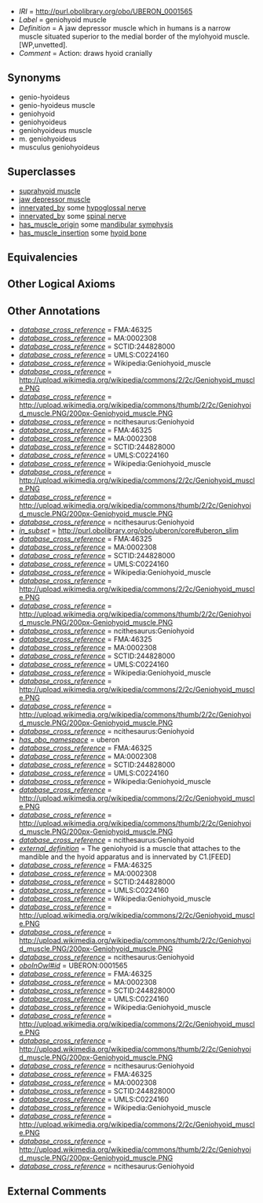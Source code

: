  * *IRI* = http://purl.obolibrary.org/obo/UBERON_0001565
 * *Label* = geniohyoid muscle
 * *Definition* = A jaw depressor muscle which in humans is a narrow muscle situated superior to the medial border of the mylohyoid muscle. [WP,unvetted].
 * *Comment* = Action: draws hyoid cranially

## Synonyms

 * genio-hyoideus
 * genio-hyoideus muscle
 * geniohyoid
 * geniohyoideus
 * geniohyoideus muscle
 * m. geniohyoideus
 * musculus geniohyoideus

## Superclasses

 * [suprahyoid muscle](../../UBERON/71/UBERON_0008571.md)
 * [jaw depressor muscle](../../UBERON/51/UBERON_0011151.md)
 * [innervated_by](../../RO/05/RO_0002005.md) some [hypoglossal nerve](../../UBERON/50/UBERON_0001650.md)
 * [innervated_by](../../RO/05/RO_0002005.md) some [spinal nerve](../../UBERON/80/UBERON_0001780.md)
 * [has_muscle_origin](../../RO/72/RO_0002372.md) some [mandibular symphysis](../../UBERON/06/UBERON_0006606.md)
 * [has_muscle_insertion](../../RO/73/RO_0002373.md) some [hyoid bone](../../UBERON/85/UBERON_0001685.md)

## Equivalencies


## Other Logical Axioms


## Other Annotations

 * *[database_cross_reference](../../ef/oboInOwl#hasDbXref.md)* = FMA:46325
 * *[database_cross_reference](../../ef/oboInOwl#hasDbXref.md)* = MA:0002308
 * *[database_cross_reference](../../ef/oboInOwl#hasDbXref.md)* = SCTID:244828000
 * *[database_cross_reference](../../ef/oboInOwl#hasDbXref.md)* = UMLS:C0224160
 * *[database_cross_reference](../../ef/oboInOwl#hasDbXref.md)* = Wikipedia:Geniohyoid_muscle
 * *[database_cross_reference](../../ef/oboInOwl#hasDbXref.md)* = http://upload.wikimedia.org/wikipedia/commons/2/2c/Geniohyoid_muscle.PNG
 * *[database_cross_reference](../../ef/oboInOwl#hasDbXref.md)* = http://upload.wikimedia.org/wikipedia/commons/thumb/2/2c/Geniohyoid_muscle.PNG/200px-Geniohyoid_muscle.PNG
 * *[database_cross_reference](../../ef/oboInOwl#hasDbXref.md)* = ncithesaurus:Geniohyoid
 * *[database_cross_reference](../../ef/oboInOwl#hasDbXref.md)* = FMA:46325
 * *[database_cross_reference](../../ef/oboInOwl#hasDbXref.md)* = MA:0002308
 * *[database_cross_reference](../../ef/oboInOwl#hasDbXref.md)* = SCTID:244828000
 * *[database_cross_reference](../../ef/oboInOwl#hasDbXref.md)* = UMLS:C0224160
 * *[database_cross_reference](../../ef/oboInOwl#hasDbXref.md)* = Wikipedia:Geniohyoid_muscle
 * *[database_cross_reference](../../ef/oboInOwl#hasDbXref.md)* = http://upload.wikimedia.org/wikipedia/commons/2/2c/Geniohyoid_muscle.PNG
 * *[database_cross_reference](../../ef/oboInOwl#hasDbXref.md)* = http://upload.wikimedia.org/wikipedia/commons/thumb/2/2c/Geniohyoid_muscle.PNG/200px-Geniohyoid_muscle.PNG
 * *[database_cross_reference](../../ef/oboInOwl#hasDbXref.md)* = ncithesaurus:Geniohyoid
 * *[in_subset](../../et/oboInOwl#inSubset.md)* = http://purl.obolibrary.org/obo/uberon/core#uberon_slim
 * *[database_cross_reference](../../ef/oboInOwl#hasDbXref.md)* = FMA:46325
 * *[database_cross_reference](../../ef/oboInOwl#hasDbXref.md)* = MA:0002308
 * *[database_cross_reference](../../ef/oboInOwl#hasDbXref.md)* = SCTID:244828000
 * *[database_cross_reference](../../ef/oboInOwl#hasDbXref.md)* = UMLS:C0224160
 * *[database_cross_reference](../../ef/oboInOwl#hasDbXref.md)* = Wikipedia:Geniohyoid_muscle
 * *[database_cross_reference](../../ef/oboInOwl#hasDbXref.md)* = http://upload.wikimedia.org/wikipedia/commons/2/2c/Geniohyoid_muscle.PNG
 * *[database_cross_reference](../../ef/oboInOwl#hasDbXref.md)* = http://upload.wikimedia.org/wikipedia/commons/thumb/2/2c/Geniohyoid_muscle.PNG/200px-Geniohyoid_muscle.PNG
 * *[database_cross_reference](../../ef/oboInOwl#hasDbXref.md)* = ncithesaurus:Geniohyoid
 * *[database_cross_reference](../../ef/oboInOwl#hasDbXref.md)* = FMA:46325
 * *[database_cross_reference](../../ef/oboInOwl#hasDbXref.md)* = MA:0002308
 * *[database_cross_reference](../../ef/oboInOwl#hasDbXref.md)* = SCTID:244828000
 * *[database_cross_reference](../../ef/oboInOwl#hasDbXref.md)* = UMLS:C0224160
 * *[database_cross_reference](../../ef/oboInOwl#hasDbXref.md)* = Wikipedia:Geniohyoid_muscle
 * *[database_cross_reference](../../ef/oboInOwl#hasDbXref.md)* = http://upload.wikimedia.org/wikipedia/commons/2/2c/Geniohyoid_muscle.PNG
 * *[database_cross_reference](../../ef/oboInOwl#hasDbXref.md)* = http://upload.wikimedia.org/wikipedia/commons/thumb/2/2c/Geniohyoid_muscle.PNG/200px-Geniohyoid_muscle.PNG
 * *[database_cross_reference](../../ef/oboInOwl#hasDbXref.md)* = ncithesaurus:Geniohyoid
 * *[has_obo_namespace](../../ce/oboInOwl#hasOBONamespace.md)* = uberon
 * *[database_cross_reference](../../ef/oboInOwl#hasDbXref.md)* = FMA:46325
 * *[database_cross_reference](../../ef/oboInOwl#hasDbXref.md)* = MA:0002308
 * *[database_cross_reference](../../ef/oboInOwl#hasDbXref.md)* = SCTID:244828000
 * *[database_cross_reference](../../ef/oboInOwl#hasDbXref.md)* = UMLS:C0224160
 * *[database_cross_reference](../../ef/oboInOwl#hasDbXref.md)* = Wikipedia:Geniohyoid_muscle
 * *[database_cross_reference](../../ef/oboInOwl#hasDbXref.md)* = http://upload.wikimedia.org/wikipedia/commons/2/2c/Geniohyoid_muscle.PNG
 * *[database_cross_reference](../../ef/oboInOwl#hasDbXref.md)* = http://upload.wikimedia.org/wikipedia/commons/thumb/2/2c/Geniohyoid_muscle.PNG/200px-Geniohyoid_muscle.PNG
 * *[database_cross_reference](../../ef/oboInOwl#hasDbXref.md)* = ncithesaurus:Geniohyoid
 * *[external_definition](../../UBPROP/01/UBPROP_0000001.md)* = The geniohyoid is a muscle that attaches to the mandible and the hyoid apparatus and is innervated by C1.[FEED]
 * *[database_cross_reference](../../ef/oboInOwl#hasDbXref.md)* = FMA:46325
 * *[database_cross_reference](../../ef/oboInOwl#hasDbXref.md)* = MA:0002308
 * *[database_cross_reference](../../ef/oboInOwl#hasDbXref.md)* = SCTID:244828000
 * *[database_cross_reference](../../ef/oboInOwl#hasDbXref.md)* = UMLS:C0224160
 * *[database_cross_reference](../../ef/oboInOwl#hasDbXref.md)* = Wikipedia:Geniohyoid_muscle
 * *[database_cross_reference](../../ef/oboInOwl#hasDbXref.md)* = http://upload.wikimedia.org/wikipedia/commons/2/2c/Geniohyoid_muscle.PNG
 * *[database_cross_reference](../../ef/oboInOwl#hasDbXref.md)* = http://upload.wikimedia.org/wikipedia/commons/thumb/2/2c/Geniohyoid_muscle.PNG/200px-Geniohyoid_muscle.PNG
 * *[database_cross_reference](../../ef/oboInOwl#hasDbXref.md)* = ncithesaurus:Geniohyoid
 * *[oboInOwl#id](../../id/oboInOwl#id.md)* = UBERON:0001565
 * *[database_cross_reference](../../ef/oboInOwl#hasDbXref.md)* = FMA:46325
 * *[database_cross_reference](../../ef/oboInOwl#hasDbXref.md)* = MA:0002308
 * *[database_cross_reference](../../ef/oboInOwl#hasDbXref.md)* = SCTID:244828000
 * *[database_cross_reference](../../ef/oboInOwl#hasDbXref.md)* = UMLS:C0224160
 * *[database_cross_reference](../../ef/oboInOwl#hasDbXref.md)* = Wikipedia:Geniohyoid_muscle
 * *[database_cross_reference](../../ef/oboInOwl#hasDbXref.md)* = http://upload.wikimedia.org/wikipedia/commons/2/2c/Geniohyoid_muscle.PNG
 * *[database_cross_reference](../../ef/oboInOwl#hasDbXref.md)* = http://upload.wikimedia.org/wikipedia/commons/thumb/2/2c/Geniohyoid_muscle.PNG/200px-Geniohyoid_muscle.PNG
 * *[database_cross_reference](../../ef/oboInOwl#hasDbXref.md)* = ncithesaurus:Geniohyoid
 * *[database_cross_reference](../../ef/oboInOwl#hasDbXref.md)* = FMA:46325
 * *[database_cross_reference](../../ef/oboInOwl#hasDbXref.md)* = MA:0002308
 * *[database_cross_reference](../../ef/oboInOwl#hasDbXref.md)* = SCTID:244828000
 * *[database_cross_reference](../../ef/oboInOwl#hasDbXref.md)* = UMLS:C0224160
 * *[database_cross_reference](../../ef/oboInOwl#hasDbXref.md)* = Wikipedia:Geniohyoid_muscle
 * *[database_cross_reference](../../ef/oboInOwl#hasDbXref.md)* = http://upload.wikimedia.org/wikipedia/commons/2/2c/Geniohyoid_muscle.PNG
 * *[database_cross_reference](../../ef/oboInOwl#hasDbXref.md)* = http://upload.wikimedia.org/wikipedia/commons/thumb/2/2c/Geniohyoid_muscle.PNG/200px-Geniohyoid_muscle.PNG
 * *[database_cross_reference](../../ef/oboInOwl#hasDbXref.md)* = ncithesaurus:Geniohyoid

## External Comments

